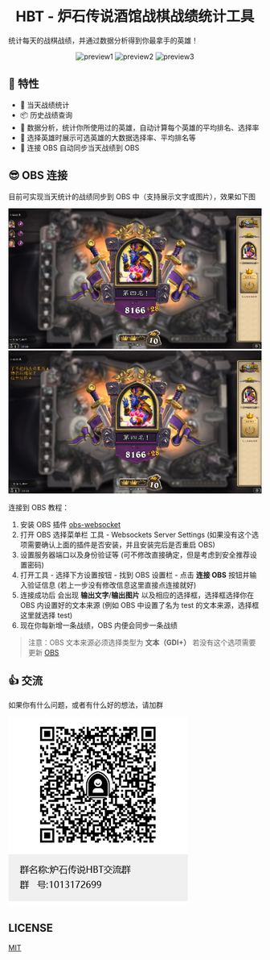 <h1 align="center">
  HBT - 炉石传说酒馆战棋战绩统计工具
</h1>

统计每天的战棋战绩，并通过数据分析得到你最拿手的英雄！

<p align="center">
  <img width="300" src="https://raw.githubusercontent.com/hbt-org/hearthstone-battlegrounds-tools/main/docs/preview1.jpg" alt="preview1">
  <img width="300" src="https://raw.githubusercontent.com/hbt-org/hearthstone-battlegrounds-tools/main/docs/preview2.jpg" alt="preview2">
  <img width="300" src="https://raw.githubusercontent.com/hbt-org/hearthstone-battlegrounds-tools/main/docs/preview3.jpg" alt="preview3">
</p>

## 🚀 特性

- 🌴 当天战绩统计
- 📦 历史战绩查询
- 🎉 数据分析，统计你所使用过的英雄，自动计算每个英雄的平均排名、选择率
- 🙈 选择英雄时展示可选英雄的大数据选择率、平均排名等
- 🚄 连接 OBS 自动同步当天战绩到 OBS

## 😎 OBS 连接

目前可实现当天统计的战绩同步到 OBS 中（支持展示文字或图片），效果如下图

![obs](./docs/preview4.jpg)
![obs](./docs/preview5.jpg)

连接到 OBS 教程：

1. 安装 OBS 插件 [obs-websocket](https://github.com/Palakis/obs-websocket/releases)
1. 打开 OBS 选择菜单栏 工具 - Websockets Server Settings (如果没有这个选项需要确认上面的插件是否安装，并且安装完后是否重启 OBS)
1. 设置服务器端口以及身份验证等 (可不修改直接确定，但是考虑到安全推荐设置密码)
1. 打开工具 - 选择下方设置按钮 - 找到 OBS 设置栏 - 点击 **连接 OBS** 按钮并输入验证信息 (若上一步没有修改信息这里直接点连接就好)
1. 连接成功后 会出现 **输出文字**/**输出图片** 以及相应的选择框，选择框选择你在 OBS 内设置好的文本来源 (例如 OBS 中设置了名为 test 的文本来源，选择框这里就选择 test)
1. 现在你每新增一条战绩，OBS 内便会同步一条战绩

> 注意：OBS 文本来源必须选择类型为 **文本（GDI+）** 若没有这个选项需要更新 [OBS](https://obsproject.com/)

## 👍 交流

如果你有什么问题，或者有什么好的想法，请加群

![qq](./docs/qq_qrcode.png)

## LICENSE

[MIT](./LICENSE)
